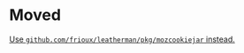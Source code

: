 # Moved

[Use `github.com/frioux/leatherman/pkg/mozcookiejar` instead.](https://github.com/frioux/leatherman/tree/master/pkg/mozcookiejar)
